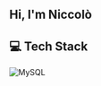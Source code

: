 ## Hi, I'm Niccolò

## 💻 Tech Stack 
![MySQL](https://img.shields.io/badge/mysql-4479A1.svg?style=for-the-badge&logo=mysql&logoColor=white)

<!--
**nico-tinico/nico-tinico** is a ✨ _special_ ✨ repository because its `README.md` (this file) appears on your GitHub profile.

Here are some ideas to get you started:

- 🔭 I’m currently working on ...
- 🌱 I’m currently learning ...
- 👯 I’m looking to collaborate on ...
- 🤔 I’m looking for help with ...
- 💬 Ask me about ...
- 📫 How to reach me: ...
- 😄 Pronouns: ...
- ⚡ Fun fact: ...
-->
